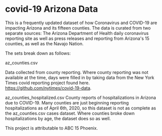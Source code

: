 # covid-19 Arizona Data
This is a frequently updated dataset of how Coronavirus and COVID-19 are impacting Arizona and its fifteen counties. The data is curated from two separate sources: The Arizona Department of Health daily coronavirus reporting site as well as press releases and reporting from Arizona's 15 counties, as well as the Navajo Nation.

The sets break down as follows:

az_counties.csv

Data collected from county reporting. Where county reporting was not available at the time, days were filled in by taking data from the New York Times covid reporting project found here. https://github.com/nytimes/covid-19-data.

az_counties_hospitalized.csv 
County reports of hospitalizations in Arizona due to COVID-19. Many counties are just beginning reporting hospitalizations as of April 6th, 2020, so this dataset is not as complete as the az_counties.csv cases dataset. Where counties broke down hospitalizations by age, the dataset does so as well.


This project is attributable to ABC 15 Phoenix.


